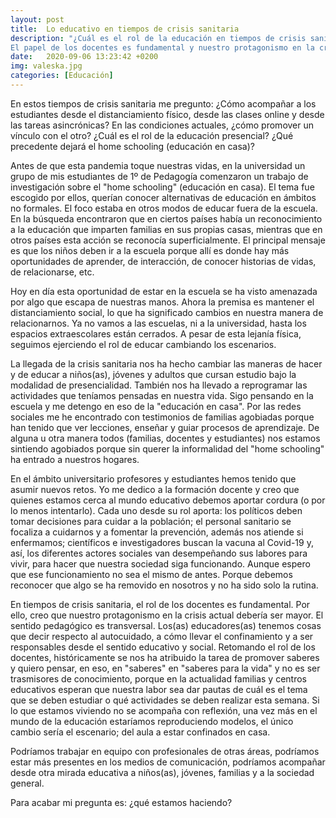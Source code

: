 ```yaml
---
layout: post
title:  Lo educativo en tiempos de crisis sanitaria
description: "¿Cuál es el rol de la educación en tiempos de crisis sanitaria?
El papel de los docentes es fundamental y nuestro protagonismo en la crisis actual debería ser mayor. Los(as) educadores(as) tenemos cosas que decir respecto a cómo llevar el confinamento y el autocuidado desde el punto de vista educativo y social. Podemos trabajar en equipo con otros profesionales, nuestro rol no es tan solo estar y educar en las aulas, es acompañar a niños(as), jóvenes, familias y a la sociedad en general."
date:   2020-09-06 13:23:42 +0200
img: valeska.jpg
categories: [Educación]
---
```


En estos tiempos de crisis sanitaria me pregunto: ¿Cómo acompañar a los estudiantes desde el distanciamiento físico, desde las clases online y desde las tareas asincrónicas? En las condiciones actuales, ¿cómo promover un vínculo con el otro? ¿Cuál es el rol de la educación presencial? ¿Qué precedente dejará el home schooling (educación en casa)?

Antes de que esta pandemia toque nuestras vidas, en la universidad un grupo de mis estudiantes de 1º de Pedagogía comenzaron un trabajo de investigación sobre el "home schooling" (educación en casa). El tema fue escogido por ellos, querían conocer alternativas de educación en ámbitos no formales. El foco estaba en otros modos de educar fuera de la escuela. En la búsqueda encontraron que en ciertos países había un reconocimiento a la educación que imparten familias en sus propias casas, mientras que en otros países esta acción se reconocía superficialmente. El principal mensaje es que los niños deben ir a la escuela porque allí es donde hay más oportunidades de aprender, de interacción, de conocer historias de vidas, de relacionarse, etc. 

Hoy en día esta oportunidad de estar en la escuela se ha visto amenazada por algo que escapa de nuestras manos. Ahora la premisa es mantener el distanciamiento social, lo que ha significado cambios en nuestra manera de relacionarnos. Ya no vamos a las escuelas, ni a la universidad, hasta los espacios extraescolares están cerrados. A pesar de esta lejanía física, seguimos ejerciendo el rol de educar cambiando los escenarios. 

La llegada de la crisis sanitaria nos ha hecho cambiar las maneras de hacer y de educar a niños(as), jóvenes y adultos que cursan estudio bajo la modalidad de presencialidad. También nos ha llevado a reprogramar las actividades que teníamos pensadas en nuestra vida. Sigo pensando en la escuela y me detengo en eso de la "educación en casa". Por las redes sociales me he encontrado con testimonios de familias agobiadas porque han tenido que ver lecciones, enseñar y guiar procesos de aprendizaje. De alguna u otra manera todos (familias, docentes y estudiantes) nos estamos sintiendo agobiados porque sin querer la informalidad del "home schooling" ha entrado a nuestros hogares. 

En el ámbito universitario profesores y estudiantes hemos tenido que asumir nuevos retos. Yo me dedico a la formación docente y creo que quienes estamos cerca al mundo educativo debemos aportar cordura (o por lo menos intentarlo). Cada uno desde su rol aporta: los políticos deben tomar decisiones para cuidar a la población; el personal sanitario se focaliza a cuidarnos y a fomentar la prevención, además nos atiende si enfermamos; científicos e investigadores buscan la vacuna al Covid-19 y, así, los diferentes actores sociales van desempeñando sus labores para vivir, para hacer que nuestra sociedad siga funcionando. Aunque espero que ese funcionamiento no sea el mismo de antes. Porque debemos reconocer que algo se ha removido en nosotros y no ha sido solo la rutina.

En tiempos de crisis sanitaria, el rol de los docentes es fundamental. Por ello, creo que nuestro protagonismo en la crisis actual debería ser mayor. El sentido pedagógico es transversal. Los(as) educadores(as) tenemos cosas que decir respecto al autocuidado, a cómo llevar el confinamiento y a ser responsables desde el sentido educativo y social. Retomando el rol de los docentes, históricamente se nos ha atribuido la tarea de promover saberes y quiero pensar, en eso, en "saberes" en "saberes para la vida" y no es ser trasmisores de conocimiento, porque en la actualidad familias y centros educativos esperan que nuestra labor sea dar pautas de cuál es el tema que se deben estudiar o qué actividades se deben realizar esta semana. Si lo que estamos viviendo no se acompaña con reflexión, una vez más en el mundo de la educación estaríamos reproduciendo modelos, el único cambio sería el escenario; del aula a estar confinados en casa.

Podríamos trabajar en equipo con profesionales de otras áreas, podríamos estar más presentes en los medios de comunicación, podríamos acompañar desde otra mirada educativa a niños(as), jóvenes, familias y a la sociedad general.

Para acabar mi pregunta es: ¿qué estamos haciendo? 